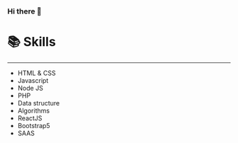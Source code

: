 ### Hi there 👋

<h1>📚 Skills </h1>
<hr>

<ul>
  <li>HTML & CSS</li>
  <li>Javascript</li>
  <li>Node JS</li>
  <li>PHP</li>
  <li>Data structure</li>
  <li>Algorithms</li>
  <li>ReactJS</li>
  <li>Bootstrap5</li>
  <li>SAAS</li>
</ul>

